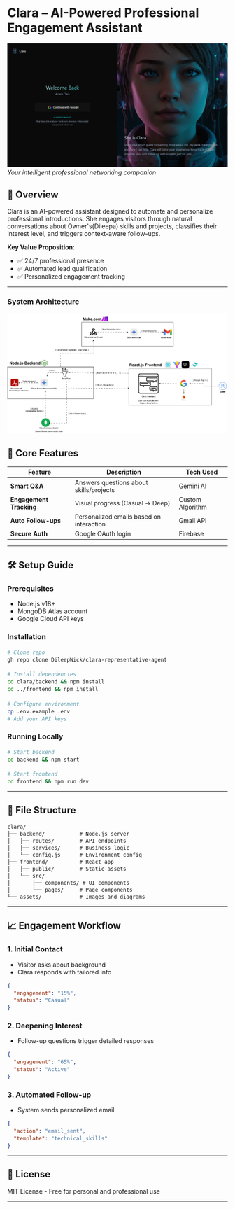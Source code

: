 # Clara – AI-Powered Professional Engagement Assistant

![Clara Banner](./images/clara.png)  
*Your intelligent professional networking companion*

## 🌟 Overview

Clara is an AI-powered assistant designed to automate and personalize professional introductions. She engages visitors through natural conversations about Owner's(Dileepa) skills and projects, classifies their interest level, and triggers context-aware follow-ups.

**Key Value Proposition**:  
- ✅ 24/7 professional presence  
- ✅ Automated lead qualification  
- ✅ Personalized engagement tracking  

---

### System Architecture

![data flow diagram (DFD)](./images/component_diagram.jpg)  

## 🚀 Core Features

| Feature              | Description                                    | Tech Used         |
|----------------------|------------------------------------------------|-------------------|
| **Smart Q&A**        | Answers questions about skills/projects        | Gemini AI         |
| **Engagement Tracking** | Visual progress (Casual → Deep)             | Custom Algorithm  |
| **Auto Follow-ups**  | Personalized emails based on interaction       | Gmail API         |
| **Secure Auth**      | Google OAuth login                            | Firebase          |

---

## 🛠️ Setup Guide

### Prerequisites
- Node.js v18+
- MongoDB Atlas account
- Google Cloud API keys

### Installation
```bash
# Clone repo
gh repo clone DileepWick/clara-representative-agent

# Install dependencies
cd clara/backend && npm install
cd ../frontend && npm install

# Configure environment
cp .env.example .env
# Add your API keys
```

### Running Locally
```bash
# Start backend
cd backend && npm start

# Start frontend
cd frontend && npm run dev
```

---

## 📂 File Structure
```
clara/
├── backend/           # Node.js server
│   ├── routes/        # API endpoints
│   ├── services/      # Business logic
│   └── config.js      # Environment config
├── frontend/          # React app
│   ├── public/        # Static assets
│   └── src/
│       ├── components/ # UI components
│       └── pages/     # Page components
└── assets/            # Images and diagrams
```

---

## 📈 Engagement Workflow

### 1. Initial Contact
- Visitor asks about background
- Clara responds with tailored info
```json
{
  "engagement": "15%",
  "status": "Casual"
}
```

### 2. Deepening Interest
- Follow-up questions trigger detailed responses
```json
{
  "engagement": "65%",
  "status": "Active"
}
```

### 3. Automated Follow-up
- System sends personalized email
```json
{
  "action": "email_sent",
  "template": "technical_skills"
}
```

---

## 📜 License
MIT License - Free for personal and professional use

---
